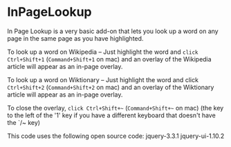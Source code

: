 # InPageLookup
In Page Lookup is a very basic add-on that lets you look up a word on any page in the same page as you have highlighted.  

To look up a word on Wikipedia – Just highlight the word and `click Ctrl+Shift+1` (`Command+Shift+1` on mac) and an overlay of the Wikipedia article will appear as an in-page overlay.

To look up a word on Wiktionary – Just highlight the word and click `Ctrl+Shift+2` (`Command+Shift+2` on mac) and an overlay of the Wiktionary article will appear as an in-page overlay.

To close the overlay, `click Ctrl+Shift+~` (`Command+Shift+~` on mac) (the key to the left of the '1' key if you have a different keyboard that doesn't have the \`/~ key)

This code uses the following open source code:
jquery-3.3.1
jquery-ui-1.10.2
